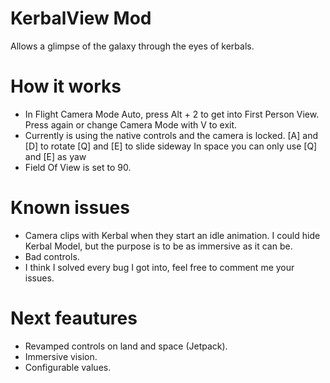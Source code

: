# KerbalView Mod
Allows a glimpse of the galaxy through the eyes of kerbals.

# How it works
- In Flight Camera Mode Auto, press Alt + 2 to get into First Person View. Press again or change Camera Mode with V to exit.
- Currently is using the native controls and the camera is locked.
    [A] and [D] to rotate
    [Q] and [E] to slide sideway
    In space you can only use [Q] and [E] as yaw
- Field Of View is set to 90.

# Known issues
- Camera clips with Kerbal when they start an idle animation. I could hide Kerbal Model, but the purpose is to be as immersive as it can be.
- Bad controls.
- I think I solved every bug I got into, feel free to comment me your issues.

# Next feautures
- Revamped controls on land and space (Jetpack).
- Immersive vision.
- Configurable values.




